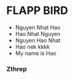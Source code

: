 # FLAPP BIRD
* Nguyen Nhat Hao
* Hao Nhat Nguyen
* Nguyen Hao Nhat
* Hao nek kkkk
* My name is Hao
### Zthrep
